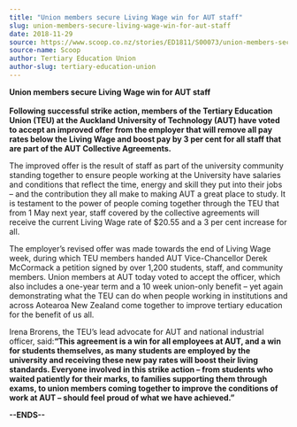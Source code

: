 ```yaml
---
title: "Union members secure Living Wage win for AUT staff"
slug: union-members-secure-living-wage-win-for-aut-staff
date: 2018-11-29
source: https://www.scoop.co.nz/stories/ED1811/S00073/union-members-secure-living-wage-win-for-aut-staff.htm
source-name: Scoop
author: Tertiary Education Union
author-slug: tertiary-education-union
---
```


<p><strong>Union members secure Living Wage win for AUT
staff</strong><strong></strong><br><strong></strong><br><strong>Following
successful strike action, members of the Tertiary Education
Union (TEU) at the Auckland University of Technology (AUT)
have voted to accept an improved offer from the employer
that will remove all pay rates below the Living Wage and
boost pay by 3 per cent for all staff that are part of the
AUT Collective Agreements.</strong><strong></strong></p>

<p>The
improved offer is the result of staff as part of the
university community standing together to ensure people
working at the University have salaries and conditions that
reflect the time, energy and skill they put into their jobs
– and the contribution they all make to making AUT a great
place to study. It is testament to the power of people
coming together through the TEU that from 1 May next year,
staff covered by the collective agreements will receive the
current Living Wage rate of $20.55 and a 3 per cent increase
for all.</p>

<p>The employer’s revised offer was made towards
the end of Living Wage week, during which TEU members handed
AUT Vice-Chancellor Derek McCormack a petition signed by
over 1,200 students, staff, and community members. Union
members at AUT today voted to accept the officer, which also
includes a one-year term and a 10 week union-only benefit
– yet again demonstrating what the TEU can do when people
working in institutions and across Aotearoa New Zealand come
together to improve tertiary education for the benefit of us
all.
</p>

<p>Irena Brorens, the TEU’s lead advocate for AUT and
national industrial officer, said:<strong>“This agreement
is a win for all employees at AUT, and a win for students
themselves, as many students are employed by the university
and receiving these new pay rates will boost their living
standards. Everyone involved in this strike action – from
students who waited patiently for their marks, to families
supporting them through exams, to union members coming
together to improve the conditions of work at AUT – should
feel proud of what we have
achieved.”</strong></p>

<p><strong>--ENDS--</strong><strong><br>
</strong></p>